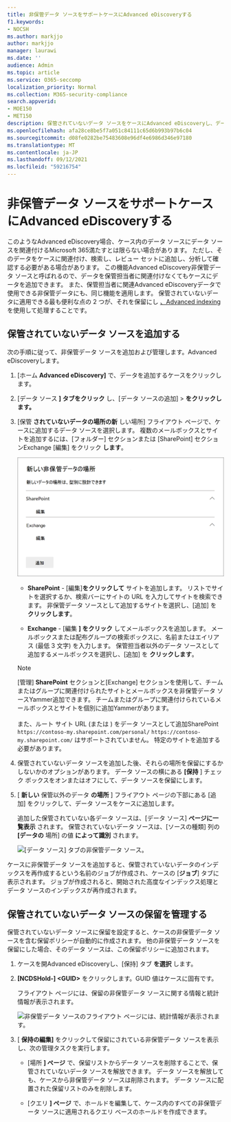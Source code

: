 ```yaml
---
title: 非保管データ ソースをサポートケースにAdvanced eDiscoveryする
f1.keywords:
- NOCSH
ms.author: markjjo
author: markjjo
manager: laurawi
ms.date: ''
audience: Admin
ms.topic: article
ms.service: O365-seccomp
localization_priority: Normal
ms.collection: M365-security-compliance
search.appverid:
- MOE150
- MET150
description: 保管されていないデータ ソースをケースにAdvanced eDiscoveryし、データ ソースに保留を設定できます。 保管されていないデータ ソースはインデックスが再作成され、部分的にインデックスとしてマークされたコンテンツは再処理され、完全かつ迅速に検索できます。
ms.openlocfilehash: afa28ce8be5f7a051c84111c65d6b993b97b6c04
ms.sourcegitcommit: d08fe0282be75483608e96df4e6986d346e97180
ms.translationtype: MT
ms.contentlocale: ja-JP
ms.lasthandoff: 09/12/2021
ms.locfileid: "59216754"
---
```

# <a name="add-non-custodial-data-sources-to-an-advanced-ediscovery-case"></a>非保管データ ソースをサポートケースにAdvanced eDiscoveryする

このようなAdvanced eDiscovery場合、ケース内のデータ ソースにデータ ソースを関連付けるMicrosoft 365満たすとは限らない場合があります。 ただし、そのデータをケースに関連付け、検索し、レビュー セットに追加し、分析して確認する必要がある場合があります。 この機能Advanced eDiscovery非保管データ ソースと呼ばれるので、データを保管担当者に関連付けなくてもケースにデータを追加できます。 また、保管担当者に関連Advanced eDiscoveryデータで使用できる非保管データにも、同じ機能を適用します。 保管されていないデータに適用できる最も便利な点の 2 つが、それを保留にし [、Advanced indexing](indexing-custodian-data.md)を使用して処理することです。

## <a name="add-a-non-custodial-data-source"></a>保管されていないデータ ソースを追加する

次の手順に従って、非保管データ ソースを追加および管理します。Advanced eDiscoveryします。

1. [ホーム **Advanced eDiscovery]** で、データを追加するケースをクリックします。

2. [データ ソース **] タブをクリック** し、[データ ソースの追加]  >  **をクリックします。**

3. [保管 **されていないデータの場所の新** しい場所] フライアウト ページで、ケースに追加するデータ ソースを選択します。 複数のメールボックスとサイトを追加するには、[フォルダー] セクションまたは [SharePoint] セクションExchange [編集] をクリック **します**。  

   ![管理SharePoint、Exchangeメールボックスを非保管データ ソースとして追加します。](../media/NonCustodialDataSources1.png)

   - **SharePoint** - [編集]**をクリックして** サイトを追加します。 リストでサイトを選択するか、検索バーにサイトの URL を入力してサイトを検索できます。 非保管データ ソースとして追加するサイトを選択し、[追加] を **クリックします**。

   - **Exchange** - [編集 **] をクリック** してメールボックスを追加します。 メールボックスまたは配布グループの検索ボックスに、名前またはエイリアス (最低 3 文字) を入力します。 保管担当者以外のデータ ソースとして追加するメールボックスを選択し、[追加] を **クリックします**。

   > [!NOTE]
   > [管理] **SharePoint** セクションと[Exchange] セクションを使用して、チームまたはグループに関連付けられたサイトとメールボックスを非保管データ ソースYammer追加できます。 チームまたはグループに関連付けられているメールボックスとサイトを個別に追加Yammerがあります。<br/><br/> また、ルート サイト URL (または ) をデータ ソースとして追加SharePoint `https://contoso-my.sharepoint.com/personal/` `https://contoso-my.sharepoint.com/` はサポートされていません。 特定のサイトを追加する必要があります。

4. 保管されていないデータ ソースを追加した後、それらの場所を保留にするかしないかのオプションがあります。 データ ソースの横にある **[保持** ] チェック ボックスをオンまたはオフにして、データ ソースを保留にします。

5. [ **新しい** 保管以外のデータ **の場所** ] フライアウト ページの下部にある [追加] をクリックして、データ ソースをケースに追加します。

   追加した保管されていない各データ ソースは、[データ ソース] **ページに一覧表示** されます。 保管されていないデータ ソースは、[ソースの種類] 列の **[データの** 場所] の値 **によって識別** されます。

   ![[データ ソース] タブの非保管データ ソース。](../media/NonCustodialDataSources2.png)

ケースに非保管データ ソースを追加すると、保管されていないデータのインデックスを再作成するという名前のジョブが作成され、ケースの [**ジョブ**] タブに表示されます。 ジョブが作成されると、開始された高度なインデックス処理とデータ ソースのインデックスが再作成されます。

## <a name="manage-the-hold-for-non-custodial-data-sources"></a>保管されていないデータ ソースの保留を管理する

保管されていないデータ ソースに保留を設定すると、ケースの非保管データ ソースを含む保留ポリシーが自動的に作成されます。 他の非保管データ ソースを保留にした場合、そのデータ ソースは、この保留ポリシーに追加されます。

1. ケースを開Advanced eDiscoveryし、[保持] タブ **を選択** します。

2. **[NCDSHold-] \<GUID\>** をクリックします。GUID 値はケースに固有です。

   フライアウト ページには、保留の非保管データ ソースに関する情報と統計情報が表示されます。

   ![非保管データ ソースのフライアウト ページには、統計情報が表示されます。](../media/NonCustodialDataSourcesHoldFlyout.png)

3. [ **保持の編集]** をクリックして保留にされている非保管データ ソースを表示し、次の管理タスクを実行します。

   - [場所 **] ページ** で、保留リストからデータ ソースを削除することで、保管されていないデータ ソースを解放できます。 データ ソースを解放しても、ケースから非保管データ ソースは削除されます。 データ ソースに配置された保留リストのみを削除します。

   - [クエリ **] ページ** で、ホールドを編集して、ケース内のすべての非保管データ ソースに適用されるクエリ ベースのホールドを作成できます。
